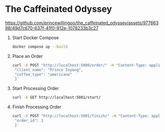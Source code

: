 # The Caffeinated Odyssey


https://github.com/princewillingoo/the_caffeinated_odyssey/assets/97766398/49d7c670-637f-41f0-912e-1078233b3c27


1. Start Docker Compose

   ```bash
   docker compose up --build
   ```

2. Place an Order
  
   ```bash
   curl -X POST "http://localhost:5000/order/" -H "Content-Type: application/json" -d '{
    "client_name": "Prince Inyang",
    "coffee_type": "americano"
    }'
   ```

3. Start Processing Order
  
   ```bash
   curl -X GET http://localhost:5001/start/
   ```

4. Finish Processing Order
  
   ```bash
   curl -X POST "http://localhost:5001/finish/" -H "Content-Type: application/json" -d '{
    "order_id": 1
    }'
   ```
